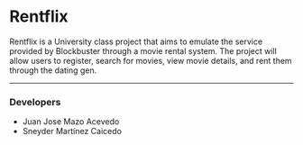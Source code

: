 # Rentflix

Rentflix is a University class project that aims to emulate the service provided by Blockbuster through a movie rental system. The project will allow users to register, search for movies, view movie details, and rent them through the dating gen.

---

### Developers

- Juan Jose Mazo Acevedo
- Sneyder Martínez Caicedo
  